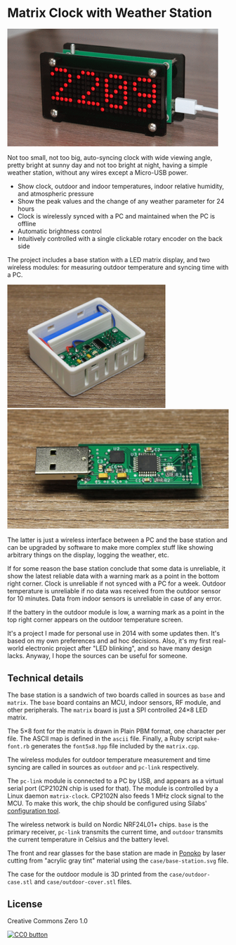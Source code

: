 # Matrix Clock with Weather Station

![Base station](assets/base-station.gif)

Not too small, not too big, auto-syncing clock with wide viewing angle,
pretty bright at sunny day and not too bright at night, having a
simple weather station, without any wires except a Micro-USB power.

- Show clock, outdoor and indoor temperatures, indoor relative humidity, and
  atmospheric pressure
- Show the peak values and the change of any weather parameter for 24 hours
- Clock is wirelessly synced with a PC and maintained when the PC is offline
- Automatic brightness control
- Intuitively controlled with a single clickable rotary encoder on the back side

The project includes a base station with a LED matrix display, and two
wireless modules: for measuring outdoor temperature and syncing time with a PC.

![Outdoor module](assets/outdoor.png) ![PC link module](assets/pc-link.png)

The latter is just a wireless interface between a PC and the base station and
can be upgraded by software to make more complex stuff like showing arbitrary
things on the display, logging the weather, etc.

If for some reason the base station conclude that some data is unreliable, it show the
latest reliable data with a warning mark as a point in the bottom right corner.
Clock is unreliable if not synced with a PC for a week. Outdoor temperature is unreliable if no
data was received from the outdoor sensor for 10 minutes. Data from indoor sensors
is unreliable in case of any error.

If the battery in the outdoor module is low, a warning mark as a point in
the top right corner appears on the outdoor temperature screen.

It's a project I made for personal use in 2014 with some updates then.
It's based on my own preferences and ad hoc decisions. Also, it's my first
real-world electronic project after "LED blinking", and so have many design
lacks. Anyway, I hope the sources can be useful for someone.

## Technical details

The base station is a sandwich of two boards called in sources as `base` and
`matrix`. The `base` board contains an MCU, indoor sensors, RF module, and other
peripherals. The `matrix` board is just a SPI controlled 24×8 LED matrix.

The 5×8 font for the matrix is drawn in Plain PBM format, one character per
file. The ASCII map is defined in the `ascii` file. Finally, a Ruby script
`make-font.rb` generates the `font5x8.hpp` file included by the `matrix.cpp`.

The wireless modules for outdoor temperature measurement and time syncing are
called in sources as `outdoor` and `pc-link` respectively.

The `pc-link` module is connected to a PC by USB, and appears as a virtual
serial port (CP2102N chip is used for that). The module is controlled by
a Linux daemon `matrix-clock`. CP2102N also feeds 1 MHz clock signal
to the MCU. To make this work, the chip should be configured using
Silabs' [configuration tool](https://www.silabs.com/products/development-tools/software/simplicity-studio).

The wireless network is build on Nordic NRF24L01+ chips.
`base` is the primary receiver, `pc-link` transmits the current time, and
`outdoor` transmits the current temperature in Celsius and the battery level.

The front and rear glasses for the base station are made in
[Ponoko](https://www.ponoko.com/) by laser cutting from "acrylic gray tint"
material using the `case/base-station.svg` file.

The case for the outdoor module is 3D printed from the `case/outdoor-case.stl`
and `case/outdoor-cover.stl` files.

## License

Creative Commons Zero 1.0

[![CC0 button](https://licensebuttons.net/p/zero/1.0/88x31.png)](http://creativecommons.org/publicdomain/zero/1.0/)

